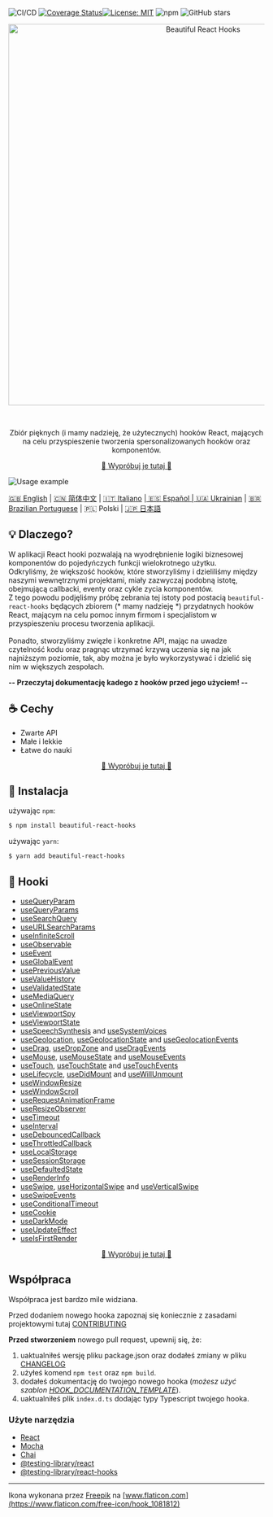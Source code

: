 ![CI/CD](https://github.com/beautifulinteractions/beautiful-react-hooks/workflows/CI/CD/badge.svg)
[![Coverage Status](https://coveralls.io/repos/github/beautifulinteractions/beautiful-react-hooks/badge.svg?branch=master)](https://coveralls.io/github/beautifulinteractions/beautiful-react-hooks?branch=master)[![License:
MIT](https://img.shields.io/badge/License-MIT-yellow.svg)](https://opensource.org/licenses/MIT)
![npm](https://img.shields.io/npm/v/beautiful-react-hooks)
![GitHub stars](https://img.shields.io/github/stars/beautifulinteractions/beautiful-react-hooks?style=social)

<div align="center">
  <p align="center">
    <img src="../logo.png" alt="Beautiful React Hooks" width="750px" />
  </p>
</div>
<br />
<div>
  <p align="center">
   Zbiór pięknych (i mamy nadzieję, że użytecznych) hooków React, mających na celu przyspieszenie
tworzenia spersonalizowanych hooków oraz komponentów.
  </p>
</div>

<div>
  <p align="center">
    <a href="https://antonioru.github.io/beautiful-react-hooks/" target="_blank">
    🌟 Wypróbuj je tutaj 🌟
    </a>
  </p>
</div>

![Usage example](../usage_example.png)

<a href="https://github.com/beautifulinteractions/beautiful-react-hooks/">🇬🇧 English</a>
| <a href="https://github.com/beautifulinteractions/beautiful-react-hooks/blob/master/docs/README.zh-CN.md">🇨🇳 简体中文</a>
| <a href="https://github.com/beautifulinteractions/beautiful-react-hooks/blob/master/docs/README.it-IT.md">🇮🇹 Italiano</a>
|<a href="https://github.com/beautifulinteractions/beautiful-react-hooks/blob/master/docs/README.es-ES.md"> 🇪🇸 Español
| <a href="https://github.com/beautifulinteractions/beautiful-react-hooks/blob/master/docs/README.uk-UA.md">🇺🇦 Ukrainian</a>
| <a href="https://github.com/beautifulinteractions/beautiful-react-hooks/blob/master/docs/README.pt-BR.md">🇧🇷 Brazilian Portuguese</a> |
🇵🇱 Polski | <a href="https://github.com/beautifulinteractions/beautiful-react-hooks/blob/master/docs/README.jp-JP.md">&#x1f1ef;&#x1f1f5;
日本語 </a>

## 💡 Dlaczego?

W aplikacji React hooki pozwalają na wyodrębnienie logiki biznesowej komponentów do pojedyńczych funkcji wielokrotnego użytku.<br />
Odkryliśmy, że większość hooków, które stworzyliśmy i dzieliliśmy między naszymi wewnętrznymi projektami, miały zazwyczaj podobną istotę,
obejmującą callbacki, eventy oraz cykle zycia komponentów. <br />
Z tego powodu podjęliśmy próbę zebrania tej istoty pod postacią `beautiful-react-hooks` będących zbiorem (* mamy nadzieję *) przydatnych
hooków React, mającym na celu pomoc innym firmom i specjalistom w przyspieszeniu procesu tworzenia aplikacji.<br /><br />
Ponadto, stworzyliśmy zwięzłe i konkretne API, mając na uwadze czytelność kodu oraz pragnąc utrzymać krzywą uczenia się na jak najniższym
poziomie, tak, aby można je było wykorzystywać i dzielić się nim w większych zespołach.

**-- Przeczytaj dokumentację kadego z hooków przed jego użyciem! --**

## ☕️ Cechy

* Zwarte API
* Małe i lekkie
* Łatwe do nauki

<div>
  <p align="center">
    <a href="https://antonioru.github.io/beautiful-react-hooks/" target="_blank">
    🌟 Wypróbuj je tutaj 🌟
    </a>
  </p>
</div>

## 🕺 Instalacja

używając `npm`:

```bash
$ npm install beautiful-react-hooks
```

używając `yarn`:

```bash
$ yarn add beautiful-react-hooks
```

## 🎨 Hooki

* [useQueryParam](useQueryParam.md)
* [useQueryParams](useQueryParams.md)
* [useSearchQuery](useSearchQuery.md)
* [useURLSearchParams](useURLSearchParams.md)
* [useInfiniteScroll](useInfiniteScroll.md)
* [useObservable](useObservable.md)
* [useEvent](useEvent.md)
* [useGlobalEvent](useGlobalEvent.md)
* [usePreviousValue](usePreviousValue.md)
* [useValueHistory](useValueHistory.md)
* [useValidatedState](useValidatedState.md)
* [useMediaQuery](useMediaQuery.md)
* [useOnlineState](useOnlineState.md)
* [useViewportSpy](useViewportSpy.md)
* [useViewportState](useViewportState.md)
* [useSpeechSynthesis](useSpeechSynthesis.md) and [useSystemVoices](useSystemVoices.md)
* [useGeolocation](useGeolocation.md), [useGeolocationState](useGeolocationState.md) and [useGeolocationEvents](useGeolocationEvents.md)
* [useDrag](useDrag.md), [useDropZone](useDropZone.md) and [useDragEvents](useDragEvents.md)
* [useMouse](useMouse.md), [useMouseState](useMouseState.md) and [useMouseEvents](useMouseEvents.md)
* [useTouch](useTouch.md), [useTouchState](useTouchState.md) and [useTouchEvents](useTouchEvents.md)
* [useLifecycle](useLifecycle.md), [useDidMount](useDidMount.md) and [useWillUnmount](useWillUnmount.md)
* [useWindowResize](useWindowResize.md)
* [useWindowScroll](useWindowScroll.md)
* [useRequestAnimationFrame](useRequestAnimationFrame.md)
* [useResizeObserver](useResizeObserver.md)
* [useTimeout](useTimeout.md)
* [useInterval](useInterval.md)
* [useDebouncedCallback](useDebouncedCallback.md)
* [useThrottledCallback](useThrottledCallback.md)
* [useLocalStorage](useLocalStorage.md)
* [useSessionStorage](useSessionStorage.md)
* [useDefaultedState](useDefaultedState.md)
* [useRenderInfo](useRenderInfo.md)
* [useSwipe](useSwipe.md), [useHorizontalSwipe](useHorizontalSwipe.md) and [useVerticalSwipe](useVerticalSwipe.md)
* [useSwipeEvents](useSwipeEvents.md)
* [useConditionalTimeout](useConditionalTimeout.md)
* [useCookie](useCookie.md)
* [useDarkMode](useDarkMode.md)
* [useUpdateEffect](useUpdateEffect.md)
* [useIsFirstRender](useIsFirstRender.md)

<div>
  <p align="center">
    <a href="https://antonioru.github.io/beautiful-react-hooks/" target="_blank">
    🌟 Wypróbuj je tutaj 🌟
    </a>
  </p>
</div>

## Współpraca

Współpraca jest bardzo mile widziana.

Przed dodaniem nowego hooka zapoznaj się koniecznie z zasadami projektowymi tutaj [CONTRIBUTING](../CONTRIBUTING.md)

**Przed stworzeniem** nowego pull request, upewnij się, że:

1. uaktualniłeś wersję pliku package.json oraz dodałeś zmiany w pliku [CHANGELOG](../CHANGELOG.md)
2. użyłeś komend `npm test` oraz `npm build`.
3. dodałeś dokumentację do twojego nowego hooka (*możesz użyć szablon [HOOK_DOCUMENTATION_TEMPLATE](../HOOK_DOCUMENTATION_TEMPLATE.md)*).
4. uaktualniłeś plik `index.d.ts` dodając typy Typescript twojego hooka.

### Użyte narzędzia

* [React](https://reactjs.org/)
* [Mocha](https://mochajs.org/)
* [Chai](https://www.chaijs.com/)
* [@testing-library/react](https://testing-library.com/docs/react-testing-library/intro)
* [@testing-library/react-hooks](https://react-hooks-testing-library.com/)

---

Ikona wykonana przez [Freepik](https://www.flaticon.com/authors/freepik)
na [www.flaticon.com](https://www.flaticon.com/free-icon/hook_1081812)
